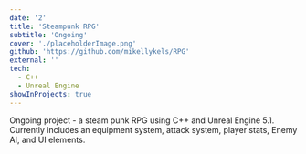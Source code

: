 ```yaml
---
date: '2'
title: 'Steampunk RPG'
subtitle: 'Ongoing'
cover: './placeholderImage.png'
github: 'https://github.com/mikellykels/RPG'
external: ''
tech:
  - C++
  - Unreal Engine
showInProjects: true
---
```


Ongoing project - a steam punk RPG using C++ and Unreal Engine 5.1. Currently includes an equipment system, attack system, player stats, Enemy AI, and UI elements.
